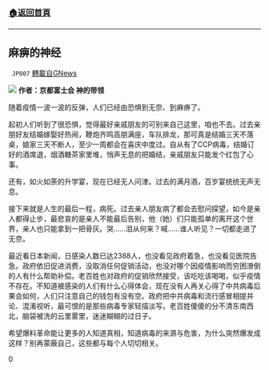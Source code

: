 ###  [:house:返回首頁](https://github.com/ourhimalayas/txt)
---

## 麻痹的神经
` JP007` [轉載自GNews](https://gnews.org/zh-hans/577936/)

![](https://gnews-media-offload.s3.amazonaws.com/wp-content/uploads/2020/11/21053507/%E9%BA%BB%E7%97%B9%E7%9A%84%E7%A5%9E%E7%BB%8F.png)
**作者：京都富士会 神的带领**

随着疫情一波一波的反弹，人们已经由恐惧到无奈、到麻痹了。

起初人们听到了很恐惧，觉得最好亲戚朋友的可别来自己这里，咱也不去。过去亲朋好友结婚嫁娶好热闹，鞭炮齐鸣高朋满座，车队排龙，那可真是结婚三天不落桌，娘家三天不断人，至少一周都会在喜庆中度过。自从有了CCP病毒，结婚订好的酒席退，烟酒糖茶家里堆，悄声无息的把婚结，亲戚朋友只能发个红包了心事。

还有，如火如荼的升学宴，现在已经无人问津。过去的满月酒，百岁宴统统无声无息。

接下来就是人生的最后一程，病死。过去亲人朋友病了都会去慰问探望，如今是亲人都得止步，最悲哀的是亲人不能最后告别，他（她）们只能孤单的离开这个世界，亲人也只能拿到一把骨灰。哭……泪从何来？喊……谁人听见？一切都走进了无奈。

最近看日本新闻，日感染人数已达2388人，也没看见政府着急，也没看见医院告急。政府依旧促进消费，没取消任何促销活动，也没对哪个因疫情影响而穷困潦倒的人有什么帮助补偿。老百姓也对政府的促销欣然接受，该吃吃该喝喝，似乎疫情不存在。不知道被感染的人们有什么心得体会，现在没有人再关心得了中共病毒后果会如何，人们只注意自己的钱包有没有空。政府把中共病毒和流行感冒相提并论、混淆视听，最可恨的是那些病毒专家轻描淡写。老百姓傻傻的分不清东南西北，脑袋被洗的云里雾里，迷迷糊糊的过日子。

希望爆料革命能让更多的人知道真相，知道病毒的来源与危害，为什么突然爆发成这样？别再蒙蔽自己，这些都与每个人切切相关。

0

